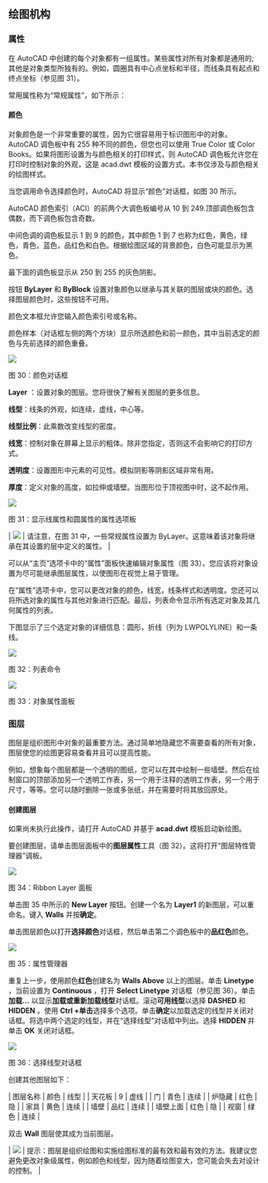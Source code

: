 ## 绘图机构

### 属性

在 AutoCAD 中创建的每个对象都有一组属性。某些属性对所有对象都是通用的;其他是对象类型所独有的。例如，圆圈具有中心点坐标和半径，而线条具有起点和终点坐标（参见图 31）。

常用属性称为“常规属性”，如下所示：

#### 颜色

对象颜色是一个非常重要的属性，因为它很容易用于标识图形中的对象。 AutoCAD 调色板中有 255 种不同的颜色，但您也可以使用 True Color 或 Color Books。如果将图形设置为与颜色相关的打印样式，则 AutoCAD 调色板允许您在打印时控制对象的外观，这是 acad.dwt 模板的设置方式。本书仅涉及与颜色相关的绘图样式。

当您调用命令选择颜色时，AutoCAD 将显示“颜色”对话框，如图 30 所示。

AutoCAD 颜色索引（ACI）的前两个大调色板编号从 10 到 249.顶部调色板包含偶数，而下调色板包含奇数​​。

中间色调的调色板显示 1 到 9 的颜色，其中颜色 1 到 7 也称为红色，黄色，绿色，青色，蓝色，品红色和白色。根据绘图区域的背景颜色，白色可能显示为黑色。

最下面的调色板显示从 250 到 255 的灰色阴影。

按钮 **ByLayer** 和 **ByBlock** 设置对象颜色以继承与其关联的图层或块的颜色。选择图层颜色时，这些按钮不可用。

颜色文本框允许您输入颜色索引号或名称。

颜色样本（对话框左侧的两个方块）显示所选颜色和前一颜色，其中当前选定的颜色与先前选择的颜色重叠。

![](img/00042.jpeg)

图 30：颜色对话框

**Layer** ：设置对象的图层。您将很快了解有关图层的更多信息。

**线型**：线条的外观，如连续，虚线，中心等。

**线型比例**：此乘数改变线型的密度。

**线宽**：控制对象在屏幕上显示的粗体。除非您指定，否则这不会影响它的打印方式。

**透明度**：设置图形中元素的可见性。模拟阴影等阴影区域非常有用。

**厚度**：定义对象的高度，如拉伸或墙壁。当图形位于顶视图中时，这不起作用。

![](img/00043.jpeg)

图 31：显示线属性和圆属性的属性选项板

| ![](img/00024.gif) | 请注意，在图 31 中，一些常规属性设置为 ByLayer。这意味着该对象将继承在其设置的层中定义的属性。 |

可以从“主页”选项卡中的“属性”面板快速编辑对象属性（图 33）。您应该将对象设置为尽可能继承图层属性，以使图形在视觉上易于管理。

在“属性”选项卡中，您可以更改对象的颜色，线宽，线条样式和透明度。您还可以将所选对象的属性与其他对象进行匹配。最后，列表命令显示所有选定对象及其几何属性的列表。

下图显示了三个选定对象的详细信息：圆形，折线（列为 LWPOLYLINE）和一条线。

![](img/00044.jpeg)

图 32：列表命令

![](img/00045.jpeg)

图 33：对象属性面板

### 图层

图层是组织图形中对象的最重要方法。通过简单地隐藏您不需要查看的所有对象，图层使您的绘图更容易查看并且可以提高性能。

例如，想象每个图层都是一个透明的图纸，您可以在其中绘制一些墙壁。然后在绘制窗口的顶部添加另一个透明工作表，另一个用于注释的透明工作表，另一个用于尺寸，等等。您可以随时删除一张或多张纸，并在需要时将其放回原处。

#### 创建图层

如果尚未执行此操作，请打开 AutoCAD 并基于 **acad.dwt** 模板启动新绘图。

要创建图层，请单击图层面板中的**图层属性**工具（图 32）。这将打开“图层特性管理器”调板。

![](img/00046.jpeg)

图 34：Ribbon Layer 面板

单击图 35 中所示的 **New Layer** 按钮。创建一个名为 **Layer1** 的新图层，可以重命名。键入 **Walls** 并按**确定**。

单击图层颜色以打开**选择颜色**对话框，然后单击第二个调色板中的**品红色**颜色。

![](img/00047.jpeg)

图 35：属性管理器

重复上一步，使用颜色**红色**创建名为 **Walls Above** 以上的图层。单击 **Linetype** ，当前设置为 **Continuous** ，打开 **Select Linetype** 对话框（参见图 36）。单击**加载...** 以显示**加载或重新加载线型**对话框。滚动**可用线型**以选择 **DASHED** 和 **HIDDEN** 。使用 **Ctrl +单击**选择多个选项。单击**确定**以加载选定的线型并关闭对话框。将选中两个选定的线型，并在“选择线型”对话框中列出。选择 **HIDDEN** 并单击 **OK** 关闭对话框。

![](img/00048.jpeg)

图 36：选择线型对话框

创建其他图层如下：

| 图层名称 | 颜色 | 线型 |
| 天花板 | 9 | 虚线 |
| 门 | 青色 | 连续 |
| 炉隐藏 | 红色 | 隐 |
| 家具 | 黄色 | 连续 |
| 墙壁 | 品红 | 连续 |
| 墙壁上面 | 红色 | 隐 |
| 视窗 | 绿色 | 连续 |

双击 **Wall** 图层使其成为当前图层。

| ![](img/00033.jpeg) | 提示：图层是组织绘图和实施绘图标准的最有效和最有效的方法。我建议您避免更改对象级属性，例如颜色和线型，因为随着绘图变大，您可能会失去对设计的控制。 |